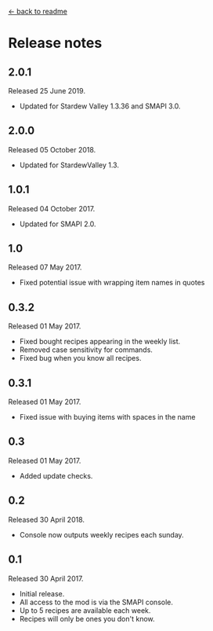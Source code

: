 ﻿[← back to readme](readme.md)

# Release notes
## 2.0.1
Released 25 June 2019.

* Updated for Stardew Valley 1.3.36 and SMAPI 3.0.

## 2.0.0
Released 05 October 2018.

* Updated for StardewValley 1.3.

## 1.0.1
Released 04 October 2017.

* Updated for SMAPI 2.0.

## 1.0
Released 07 May 2017.

* Fixed potential issue with wrapping item names in quotes

## 0.3.2
Released 01 May 2017.

* Fixed bought recipes appearing in the weekly list.
* Removed case sensitivity for commands.
* Fixed bug when you know all recipes.

## 0.3.1
Released 01 May 2017.

* Fixed issue with buying items with spaces in the name

## 0.3
Released 01 May 2017.

* Added update checks.

## 0.2
Released 30 April 2018.

* Console now outputs weekly recipes each sunday.

## 0.1
Released 30 April 2017.

* Initial release.
* All access to the mod is via the SMAPI console.
* Up to 5 recipes are available each week.
* Recipes will only be ones you don't know.

